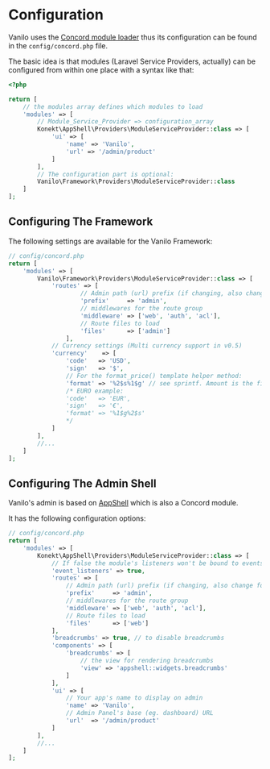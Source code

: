# Configuration

Vanilo uses the
[Concord module loader](https://github.com/artkonekt/concord) thus its
configuration can be found in the `config/concord.php` file.

The basic idea is that modules (Laravel Service Providers, actually) can
be configured from within one place with a syntax like that:

```php
<?php

return [
    // the modules array defines which modules to load
    'modules' => [
        // Module_Service_Provider => configuration_array
        Konekt\AppShell\Providers\ModuleServiceProvider::class => [
            'ui' => [
                'name' => 'Vanilo',
                'url' => '/admin/product'
            ]
        ],
        // The configuration part is optional: 
        Vanilo\Framework\Providers\ModuleServiceProvider::class
    ]
];
```

## Configuring The Framework

The following settings are available for the Vanilo Framework:

```php
// config/concord.php
return [
    'modules' => [
        Vanilo\Framework\Providers\ModuleServiceProvider::class => [
            'routes' => [
                    // Admin path (url) prefix (if changing, also change for AppShell)
                    'prefix'     => 'admin', 
                    // middlewares for the route group
                    'middleware' => ['web', 'auth', 'acl'],
                    // Route files to load 
                    'files'      => ['admin']
                ],
            // Currency settings (Multi currency support in v0.5)
            'currency'    => [
                'code'   => 'USD',
                'sign'   => '$',
                // For the format_price() template helper method:
                'format' => '%2$s%1$g' // see sprintf. Amount is the first argument, currency is the second
                /* EURO example:
                'code'   => 'EUR',
                'sign'   => '€',
                'format' => '%1$g%2$s'
                */
            ]            
        ],
        //...    
    ]
];
```

## Configuring The Admin Shell

Vanilo's admin is based on
[AppShell](https://github.com/artkonekt/appshell) which is also a
Concord module.

It has the following configuration options:

```php
// config/concord.php
return [
    'modules' => [
        Konekt\AppShell\Providers\ModuleServiceProvider::class => [
            // If false the module's listeners won't be bound to events
            'event_listeners' => true, 
            'routes' => [
                // Admin path (url) prefix (if changing, also change for Vanilo Framework)
                'prefix'     => 'admin', 
                // middlewares for the route group
                'middleware' => ['web', 'auth', 'acl'],
                // Route files to load 
                'files'      => ['web']
            ],
            'breadcrumbs' => true, // to disable breadcrumbs
            'components' => [
                'breadcrumbs' => [
                    // the view for rendering breadcrumbs
                    'view' => 'appshell::widgets.breadcrumbs'
                ]
            ],
            'ui' => [
                // Your app's name to display on admin
                'name' => 'Vanilo',
                // Admin Panel's base (eg. dashboard) URL
                'url'  => '/admin/product'
            ]
        ],
        //...
    ]
];
```

